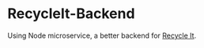 # RecycleIt-Backend

Using Node microservice, a better backend for [Recycle It](https://github.com/RitamSamant/Recycle-It).
